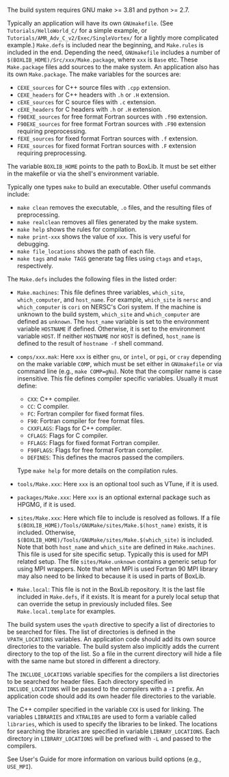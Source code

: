 The build system requires GNU make >= 3.81 and python >= 2.7. 

Typically an application will have its own `GNUmakefile`.  (See
`Tutorials/HelloWorld_C/` for a simple example, or
`Tutorials/AMR_Adv_C_v2/Exec/SingleVortex/` for a lightly more
complicated example.)  `Make.defs` is included near the beginning, and
`Make.rules` is included in the end.  Depending the need,
`GNUmakefile` includes a number of
`$(BOXLIB_HOME)/Src/xxx/Make.package`, where `xxx` is `Base` etc.
These `Make.package` files add sources to the make system.  An
application also has its own `Make.package`.  The make variables for
the sources are:

* `CEXE_sources` for C++ source files with `.cpp` extension.
* `CEXE_headers` for C++ headers with `.h` or `.H` extension.
* `cEXE_sources` for C source files with `.c` extension.
* `cEXE_headers` for C headers with `.h` or `.H` extension.
* `f90EXE_sources` for free format Fortran sources with `.f90` extension.
* `F90EXE_sources` for free format Fortran sources with `.F90` extension requiring preprocessing.
* `fEXE_sources` for fixed format Fortran sources with `.f` extension.
* `FEXE_sources` for fixed format Fortran sources with `.F` extension requiring preprocessing.

The variable `BOXLIB_HOME` points to the path to BoxLib.  It must be
set either in the makefile or via the shell's environment variable.

Typically one types `make` to build an executable.  Other useful
commands include:

* `make clean` removes the executable, `.o` files, and the resulting files of preprocessing.
* `make realclean` removes all files generated by the make system.
* `make help` shows the rules for compilation.
* `make print-xxx` shows the value of `xxx`.  This is very useful for
  debugging.
* `make file_locations` shows the path of each file.
* `make tags` and `make TAGS` generate tag files using `ctags` and `etags`, respectively.

The `Make.defs` includes the following files in the listed order:

* `Make.machines`: This file defines three variables, `which_site`,
  `which_computer`, and `host_name`.  For example, `which_site` is
  `nersc` and `which_computer` is `cori` on NERSC's Cori system.  If
  the machine is unknown to the build system, `which_site` and
  `which_computer` are defined as `unknown`.  The `host_name` variable
  is set to the environment variable `HOSTNAME` if defined.
  Otherwise, it is set to the environment variable `HOST`.  If neither
  `HOSTNAME` nor `HOST` is defined, `host_name` is defined to the
  result of `hostname -f` shell command.

* `comps/xxx.mak`: Here `xxx` is either `gnu`, or `intel`, or `pgi`,
  or `cray` depending on the make variable `COMP`, which must be set
  either in `GNUmakefile` or via command line (e.g., `make COMP=gNu`).
  Note that the compiler name is case insensitive.  This file defines
  compiler specific variables.   Usually it must define:

  * `CXX`: C++ compiler.
  * `CC`: C compiler.
  * `FC`: Fortran compiler for fixed format files.
  * `F90`: Fortran compiler for free format files.
  * `CXXFLAGS`: Flags for C++ compiler.
  * `CFLAGS`: Flags for C compiler.
  * `FFLAGS`: Flags for fixed format Fortran compiler.
  * `F90FLAGS`: Flags for free format Fortran compiler.
  * `DEFINES`: This defines the macros passed the compilers.

  Type `make help` for more details on the compilation rules.

* `tools/Make.xxx`: Here `xxx` is an optional tool such as VTune, if
  it is used.

* `packages/Make.xxx`: Here `xxx` is an optional external package such
  as HPGMG, if it is used.

* `sites/Make.xxx`: Here which file to include is resolved as follows.
  If a file `$(BOXLIB_HOME)/Tools/GNUMake/sites/Make.$(host_name)`
  exists, it is included.  Otherwise,
  `$(BOXLIB_HOME)/Tools/GNUMake/sites/Make.$(which_site)` is included.
  Note that both `host_name` and `which_site` are defined in
  `Make.machines`.  This file is used for site specific setup.
  Typically this is used for MPI related setup.  The file
  `sites/Make.unknown` contains a generic setup for using MPI
  wrappers.  Note that when MPI is used Fortran 90 MPI library may
  also need to be linked to because it is used in parts of BoxLib.

* `Make.local`: This file is not in the BoxLib repository.  It is the
  last file included in `Make.defs`, if it exists.  It is meant for a
  purely local setup that can override the setup in previously
  included files.  See `Make.local.template` for examples. 

The build system uses the `vpath` directive to specify a list of
directories to be searched for files.  The list of directories is
defined in the `VPATH_LOCATIONS` variables.  An application code
should add its own source directories to the variable.  The build system
also implicitly adds the current directory to the top of the list.  So
a file in the current directory will hide a file with the same name
but stored in different a directory.

The `INCLUDE_LOCATIONS` variable specifies for the compilers a list
directories to be searched for header files.  Each directory specified
in `INCLUDE_LOCATIONS` will be passed to the compilers with a `-I`
prefix.  An application code should add its own header file
directories to the variable.

The C++ compiler specified in the variable `CXX` is used for linking.
The variables `LIBRARIES` and `XTRALIBS` are used to form a variable
called `libraries`, which is used to specify the libraries to be
linked.  The locations for searching the libraries are specified in
variable `LIBRARY_LOCATIONS`.  Each directory in `LIBRARY_LOCATIONS`
will be prefixed with `-L` and passed to the compilers.

See User's Guide for more information on various build options (e.g.,
`USE_MPI`). 
